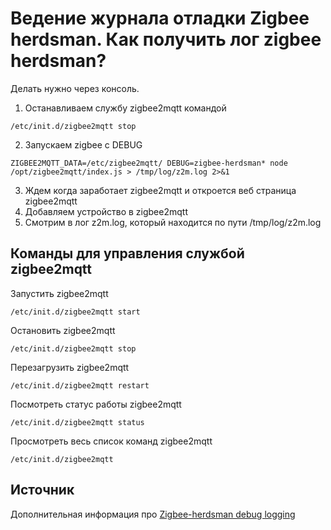 # Ведение журнала отладки Zigbee herdsman. Как получить лог zigbee herdsman?


Делать нужно через консоль.

1) Останавливаем службу zigbee2mqtt командой
```
/etc/init.d/zigbee2mqtt stop
```

2) Запускаем zigbee с DEBUG
```
ZIGBEE2MQTT_DATA=/etc/zigbee2mqtt/ DEBUG=zigbee-herdsman* node /opt/zigbee2mqtt/index.js > /tmp/log/z2m.log 2>&1
```

3) Ждем когда заработает zigbee2mqtt и откроется веб страница zigbee2mqtt
4) Добавляем устройство в zigbee2mqtt
5) Смотрим в лог z2m.log, который находится по пути /tmp/log/z2m.log


## Команды для управления службой zigbee2mqtt

Запустить zigbee2mqtt
```
/etc/init.d/zigbee2mqtt start
```

Остановить zigbee2mqtt
```
/etc/init.d/zigbee2mqtt stop
```

Перезагрузить zigbee2mqtt
```
/etc/init.d/zigbee2mqtt restart
```


Посмотреть статус работы zigbee2mqtt
```
/etc/init.d/zigbee2mqtt status
```

Просмотреть весь список команд zigbee2mqtt
```
/etc/init.d/zigbee2mqtt
```


## Источник
Дополнительная информация про [Zigbee-herdsman debug logging](https://www.zigbee2mqtt.io/guide/usage/debug.html#enabling-logging)
